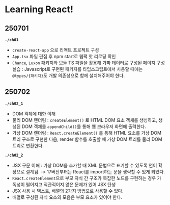 # Learning React!

## 250701

**`./ch01`**

- `create-react-app` 으로 리액트 프로젝트 구성
- `App.tsx` 파일 편집 후 npm start로 웹팩 핫 리로딩 확인
- `Chance`, `Luxon` 패키지와 모듈 TS 파일을 활용해 가짜 데이터로 구성된 페이지 구성 실습 : Javascript로 구현된 패키지를 타입스크립트에서 사용할 때에는 `@types/{패키지}`도 개발 의존성으로 함께 설치해주어야 한다.

## 250702

**`./ch02_1`**

- DOM 객체에 대한 이해
- 물리 DOM 렌더링 : `createElement()` 로 HTML DOM 요소 객체를 생성하고, 생성된 DOM 객체를 `appendChild()`를 통해 웹 브라우저 화면에 출력한다.
- 가상 DOM 렌더링 : `React.createElement()` 를 통해 HTML 요소를 가상 DOM 트리 구조로 구현한 다음, render 함수를 호출할 때 가상 DOM 트리를 물리 DOM 트리로 변환한다.

**`./ch02_2`**

- JSX 구문 이해 : 가상 DOM을 추가할 때 XML 문법으로 표기할 수 있도록 언어 확장으로 설계됨. -> 17버전부터는 React를 import하는 문을 생략할 수 있게 되었다.
- `React.createElement`으로 부모 자식 간 구조가 복잡한 노드를 구현하는 경우 가독성이 떨어지고 직관적이지 않은 문제가 있어 JSX 탄생
- JSX 사용 시 텍스트, 배열의 2가지 방법으로 사용할 수 있다.
- 배열로 구성된 자식 요소의 모음은 부모 요소가 있어야 한다.
